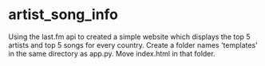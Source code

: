 # artist_song_info

Using the last.fm api to created a simple website which displays the top 5 artists and top 5 songs for every country.
Create a folder names 'templates' in the same directory as app.py. Move index.html in that folder.
